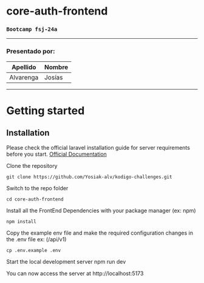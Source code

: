 # core-auth-frontend
### `Bootcamp fsj-24a`
---

### **Presentado por:**
| Apellido | Nombre |
| -- | -- |
| Alvarenga | Josías |             

---


# Getting started

## Installation

Please check the official laravel installation guide for server requirements before you start. [Official Documentation](https://laravel.com/docs/5.4/installation#installation)

Clone the repository

    git clone https://github.com/Yosiak-alv/kodigo-challenges.git

Switch to the repo folder

    cd core-auth-frontend

Install all the FrontEnd Dependencies with your package manager (ex: npm)

    npm install

Copy the example env file and make the required configuration changes in the .env file ex: (<your-backend-server>/api/v1)

    cp .env.example .env

Start the local development server
    npm run dev

You can now access the server at http://localhost:5173